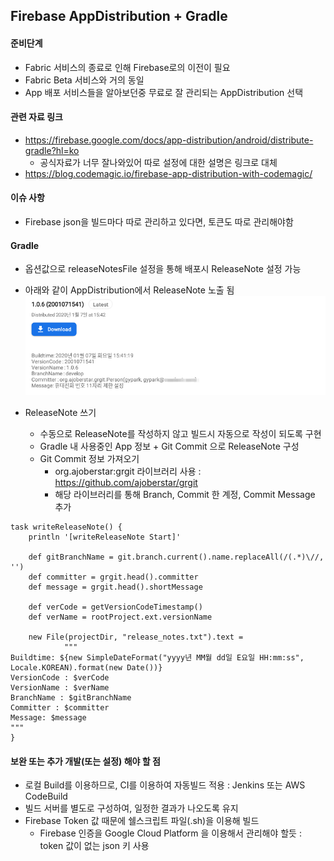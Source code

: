 ## Firebase AppDistribution + Gradle



#### 준비단계

* Fabric 서비스의 종료로 인해 Firebase로의 이전이 필요
* Fabric Beta 서비스와 거의 동일
* App 배포 서비스들을 알아보던중 무료로 잘 관리되는 AppDistribution 선택

#### 관련 자료 링크

* https://firebase.google.com/docs/app-distribution/android/distribute-gradle?hl=ko
  * 공식자료가 너무 잘나와있어 따로 설정에 대한 설명은 링크로 대체
* https://blog.codemagic.io/firebase-app-distribution-with-codemagic/

#### 이슈 사항

* Firebase json을 빌드마다 따로 관리하고 있다면, 토큰도 따로 관리해야함



#### Gradle 

* 옵션값으로 releaseNotesFile 설정을 통해 배포시 ReleaseNote 설정 가능
* 아래와 같이 AppDistribution에서 ReleaseNote 노출 됨
![device-2020-01-08-144817](device-2020-01-08-144817.png)

* ReleaseNote 쓰기
  * 수동으로 ReleaseNote를 작성하지 않고 빌드시 자동으로 작성이 되도록 구현
  * Gradle 내 사용중인 App 정보 + Git Commit 으로 ReleaseNote 구성
  * Git Commit 정보 가져오기
    * org.ajoberstar:grgit 라이브러리 사용 : https://github.com/ajoberstar/grgit
    * 해당 라이브러리를 통해 Branch, Commit 한 계정, Commit Message 추가

```Gradle
task writeReleaseNote() {
    println '[writeReleaseNote Start]'

    def gitBranchName = git.branch.current().name.replaceAll(/(.*)\//, '')
    def committer = grgit.head().committer
    def message = grgit.head().shortMessage

    def verCode = getVersionCodeTimestamp()
    def verName = rootProject.ext.versionName

    new File(projectDir, "release_notes.txt").text =
            """
Buildtime: ${new SimpleDateFormat("yyyy년 MM월 dd일 E요일 HH:mm:ss", Locale.KOREAN).format(new Date())}
VersionCode : $verCode
VersionName : $verName
BranchName : $gitBranchName
Committer : $committer
Message: $message
"""
}
```

#### 보완 또는 추가 개발(또는 설정) 해야 할 점

* 로컬 Build를 이용하므로, CI를 이용하여 자동빌드 적용 : Jenkins 또는 AWS CodeBuild
* 빌드 서버를 별도로 구성하여, 일정한 결과가 나오도록 유지
* Firebase Token 값 때문에 쉘스크립트 파일(.sh)을 이용해 빌드
  * Firebase 인증을 Google Cloud Platform 을 이용해서 관리해야 할듯 : token 값이 없는 json 키 사용
